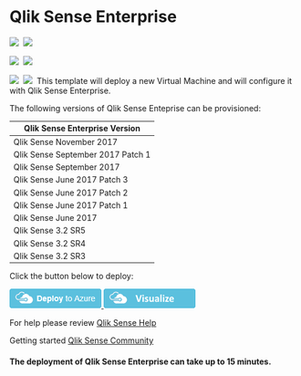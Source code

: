 # Qlik Sense Enterprise

<IMG SRC="https://azbotstorage.blob.core.windows.net/badges/qlik-sense-enterprise/PublicLastTestDate.svg" />&nbsp;
<IMG SRC="https://azbotstorage.blob.core.windows.net/badges/qlik-sense-enterprise/PublicDeployment.svg" />&nbsp;

<IMG SRC="https://azbotstorage.blob.core.windows.net/badges/qlik-sense-enterprise/FairfaxLastTestDate.svg" />&nbsp;
<IMG SRC="https://azbotstorage.blob.core.windows.net/badges/qlik-sense-enterprise/FairfaxDeployment.svg" />&nbsp;

<IMG SRC="https://azbotstorage.blob.core.windows.net/badges/qlik-sense-enterprise/BestPracticeResult.svg" />&nbsp;
<IMG SRC="https://azbotstorage.blob.core.windows.net/badges/qlik-sense-enterprise/CredScanResult.svg" />&nbsp;
This template will deploy a new Virtual Machine and will configure it with Qlik Sense Enterprise.

The following versions of Qlik Sense Enteprise can be provisioned:

| Qlik Sense Enterprise Version |
|--------------------|
| Qlik Sense November 2017 |
| Qlik Sense September 2017 Patch 1 |
| Qlik Sense September 2017|
| Qlik Sense June 2017 Patch 3 |
| Qlik Sense June 2017 Patch 2 |
| Qlik Sense June 2017 Patch 1 |
| Qlik Sense June 2017  |
| Qlik Sense 3.2 SR5 |
| Qlik Sense 3.2 SR4 |
| Qlik Sense 3.2 SR3 |

Click the button below to deploy:

<a href="https://portal.azure.com/#create/Microsoft.Template/uri/https%3A%2F%2Fraw.githubusercontent.com%2FAzure%2Fazure-quickstart-templates%2Fmaster%2Fqlik-sense-enterprise%2Fazuredeploy.json" target="_blank">
    <img src="https://raw.githubusercontent.com/Azure/azure-quickstart-templates/master/1-CONTRIBUTION-GUIDE/images/deploytoazure.png"/>
</a>
<a href="http://armviz.io/#/?load=https%3A%2F%2Fraw.githubusercontent.com%2FAzure%2Fazure-quickstart-templates%2Fmaster%2Fqlik-sense-enterprise%2Fazuredeploy.json" target="_blank">
    <img src="https://raw.githubusercontent.com/Azure/azure-quickstart-templates/master/1-CONTRIBUTION-GUIDE/images/visualizebutton.png"/>
</a>

For help please review [Qlik Sense Help](http://help.qlik.com)

Getting started [Qlik Sense Community](http://community.qlik.com)

#### The deployment of Qlik Sense Enterprise can take up to 15 minutes.
